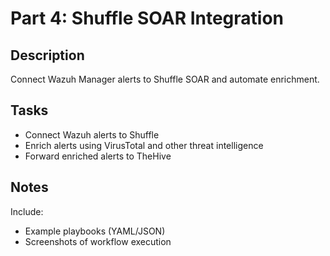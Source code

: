 # Part 4: Shuffle SOAR Integration

## Description
Connect Wazuh Manager alerts to Shuffle SOAR and automate enrichment.

## Tasks
- Connect Wazuh alerts to Shuffle
- Enrich alerts using VirusTotal and other threat intelligence
- Forward enriched alerts to TheHive

## Notes
Include:
- Example playbooks (YAML/JSON)
- Screenshots of workflow execution
